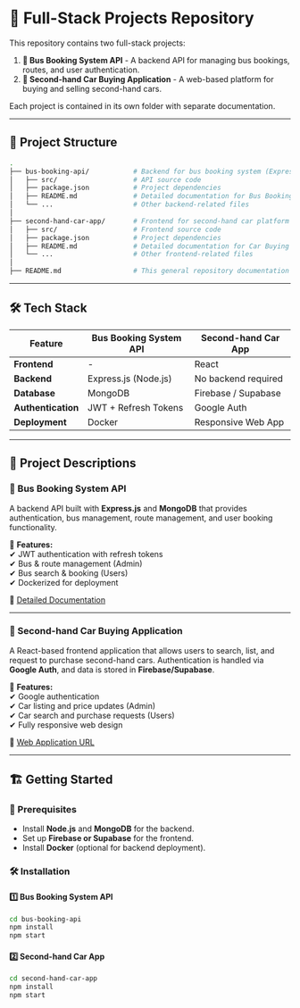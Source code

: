# 🚀 Full-Stack Projects Repository  

This repository contains two full-stack projects:  

1. **🚌 Bus Booking System API** - A backend API for managing bus bookings, routes, and user authentication.  
2. **🚗 Second-hand Car Buying Application** - A web-based platform for buying and selling second-hand cars.  

Each project is contained in its own folder with separate documentation.  

---

## 📂 Project Structure  

```bash
.
├── bus-booking-api/           # Backend for bus booking system (Express + MongoDB)
│   ├── src/                   # API source code
│   ├── package.json           # Project dependencies
│   ├── README.md              # Detailed documentation for Bus Booking API
│   └── ...                    # Other backend-related files
│
├── second-hand-car-app/       # Frontend for second-hand car platform (React + Firebase/Supabase)
│   ├── src/                   # Frontend source code
│   ├── package.json           # Project dependencies
│   ├── README.md              # Detailed documentation for Car Buying App
│   └── ...                    # Other frontend-related files
│
├── README.md                  # This general repository documentation
```

---

## 🛠️ Tech Stack  

| Feature               | Bus Booking System API       | Second-hand Car App      |
|----------------------|-------------------------|----------------------|
| **Frontend**        | -                         | React  |
| **Backend**         | Express.js (Node.js)      | No backend required   |
| **Database**        | MongoDB                   | Firebase / Supabase  |
| **Authentication**  | JWT + Refresh Tokens      | Google Auth          |
| **Deployment**      | Docker                    | Responsive Web App   |

---

## 📜 Project Descriptions  

### 🚌 Bus Booking System API  
A backend API built with **Express.js** and **MongoDB** that provides authentication, bus management, route management, and user booking functionality.  

📌 **Features:**  
✔ JWT authentication with refresh tokens  
✔ Bus & route management (Admin)  
✔ Bus search & booking (Users)  
✔ Dockerized for deployment  

📖 [Detailed Documentation](https://documenter.getpostman.com/view/42576066/2sAYdfrBmJ)  

---

### 🚗 Second-hand Car Buying Application  
A React-based frontend application that allows users to search, list, and request to purchase second-hand cars. Authentication is handled via **Google Auth**, and data is stored in **Firebase/Supabase**.  

📌 **Features:**  
✔ Google authentication  
✔ Car listing and price updates (Admin)  
✔ Car search and purchase requests (Users)  
✔ Fully responsive web design   

📖 [Web Application URL]([https://documenter.getpostman.com/view/42576066/2sAYdfrBmJ](https://carsapce-a3e9c.web.app/))  

---

## 🏗️ Getting Started  

### 🔧 Prerequisites  
- Install **Node.js** and **MongoDB** for the backend.  
- Set up **Firebase or Supabase** for the frontend.  
- Install **Docker** (optional for backend deployment).  

### 🛠 Installation  

#### 1️⃣ **Bus Booking System API**  
```bash
cd bus-booking-api
npm install
npm start
```

#### 2️⃣ **Second-hand Car App**  
```bash
cd second-hand-car-app
npm install
npm start
```

